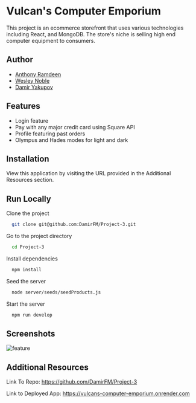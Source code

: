 # Vulcan's Computer Emporium

This project is an ecommerce storefront that uses various technologies including React, and MongoDB. The store's niche is selling high end computer equipment to consumers. 


## Author

- [Anthony Ramdeen](https://www.github.com/RecceRaven)
- [Wesley Noble](https://github.com/Wrn007)
- [Damir Yakupov](https://github.com/DamirFM)

## Features

- Login feature
- Pay with any major credit card using Square API
- Profile featuring past orders
- Olympus and Hades modes for light and dark

## Installation

View this application by visiting the URL provided in the Additional Resources section.

## Run Locally

Clone the project

```bash
  git clone git@github.com:DamirFM/Project-3.git
```

Go to the project directory

```bash
  cd Project-3
```

Install dependencies

```bash
  npm install
```

Seed the server

```bash
  node server/seeds/seedProducts.js
```
Start the server

```bash
  npm run develop
```


## Screenshots

![feature](https://github.com/DamirFM/Project-3/assets/149850541/f52dff20-9805-4bc7-99a9-a085ca04e02a)



## Additional Resources

Link To Repo: https://github.com/DamirFM/Project-3

Link to Deployed App: https://vulcans-computer-emporium.onrender.com

